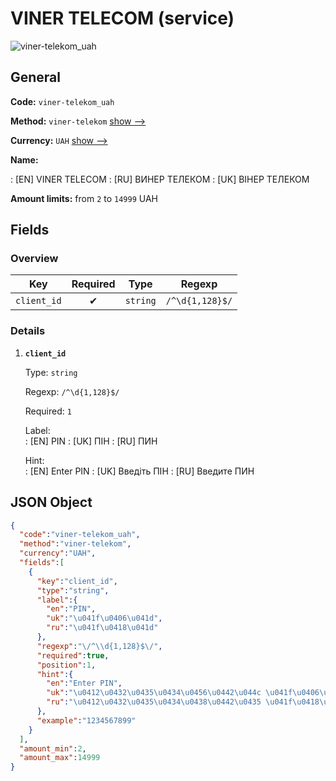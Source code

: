 
# VINER TELECOM (service) 
![viner-telekom_uah](https://static.openfintech.io/payout_methods/viner-telekom_uah/logo.svg?w=400&c=v0.59.26#w24)  

## General 
 
**Code:** `viner-telekom_uah` 
 
**Method:** `viner-telekom` [show -->](/payout-methods/viner-telekom/) 
 
**Currency:** `UAH` [show -->](/currencies/UAH/) 
 
**Name:** 
 
:	[EN] VINER TELECOM 
:	[RU] ВИНЕР ТЕЛЕКОМ 
:	[UK] ВІНЕР ТЕЛЕКОМ 
 
**Amount limits:** from `2` to `14999` UAH 

## Fields 

### Overview 

|Key|Required|Type|Regexp| 
|:---:|:---:|:---:|:---:| 
|`client_id`|✔|`string`|`/^\d{1,128}$/`| 
 

### Details 
 
1. **`client_id`** 
 
	Type: `string` 
 
	Regexp: `/^\d{1,128}$/` 
 
	Required: `1` 
 
	Label:  
	: [EN] PIN 
	: [UK] ПІН 
	: [RU] ПИН 
 
	Hint:  
	: [EN] Enter PIN 
	: [UK] Введіть ПІН 
	: [RU] Введите ПИН 
 

## JSON Object 

```json
{
  "code":"viner-telekom_uah",
  "method":"viner-telekom",
  "currency":"UAH",
  "fields":[
    {
      "key":"client_id",
      "type":"string",
      "label":{
        "en":"PIN",
        "uk":"\u041f\u0406\u041d",
        "ru":"\u041f\u0418\u041d"
      },
      "regexp":"\/^\\d{1,128}$\/",
      "required":true,
      "position":1,
      "hint":{
        "en":"Enter PIN",
        "uk":"\u0412\u0432\u0435\u0434\u0456\u0442\u044c \u041f\u0406\u041d",
        "ru":"\u0412\u0432\u0435\u0434\u0438\u0442\u0435 \u041f\u0418\u041d"
      },
      "example":"1234567899"
    }
  ],
  "amount_min":2,
  "amount_max":14999
}
```  
